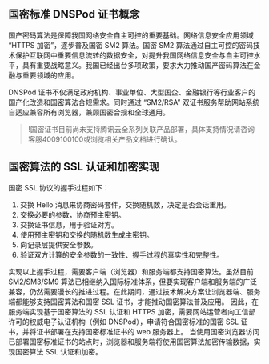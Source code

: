 ## 国密标准 DNSPod 证书概念
国产密码算法是保障我国网络安全自主可控的重要基础。网络信息安全应用领域 “HTTPS 加密”，逐步普及国密 SM2 算法。国密 SM2 算法通过自主可控的密码技术保护互联网中重要信息流转的数据安全，对提升我国网络信息安全与自主可控水平，具有重要战略意义。我国已经出台多项政策，要求大力推动国产密码算法在金融与重要领域的应用。

DNSPod 证书不仅满足政府机构、事业单位、大型国企、金融银行等行业客户的国产化改造和国密算法合规需求。同时通过 “SM2/RSA” 双证书服务帮助网站系统自适应兼容所有浏览器，兼顾国密合规和全球通用。
>!国密证书目前尚未支持腾讯云全系列关联产品部署，具体支持情况请咨询客服4009100100或浏览相关产品文档进行确认。


## 国密算法的 SSL 认证和加密实现
国密 SSL 协议的握手过程如下：
1. 交换 Hello 消息来协商密码套件，交换随机数，决定是否会话重用。
2. 交换必要的参数，协商预主密钥。
3. 交换证书信息，用于验证对方。
4. 使用预主密钥和交换的随机数生成主密钥。
5. 向记录层提供安全参数。
6. 验证双方计算的安全参数的一致性、握手过程的真实性和完整性。

实现以上握手过程，需要客户端（浏览器）和服务端都支持国密算法。虽然目前 SM2/SM3/SM9 算法已相继纳入国际标准体系，但要实现客户端和服务端的广泛兼容，仍然需要漫长的推进过程。在此期间，通过技术解决方案让浏览器端、服务端都能够支持国密算法和国密 SSL 证书，才能推动国密算法普及应用。
因此，在服务端实现基于国密算法的 SSL 认证和 HTTPS 加密，需要网站运营者向工信部许可的权威电子认证机构（例如 DNSPod），申请符合国密标准的国密 SSL 证书，并将证书部署在支持国密标准证书的 web 服务器上。
当使用国密浏览器访问已部署国密标准证书的站点时，浏览器和服务端将使用国密算法加密传输数据，实现国密算法 SSL 认证和加密。

